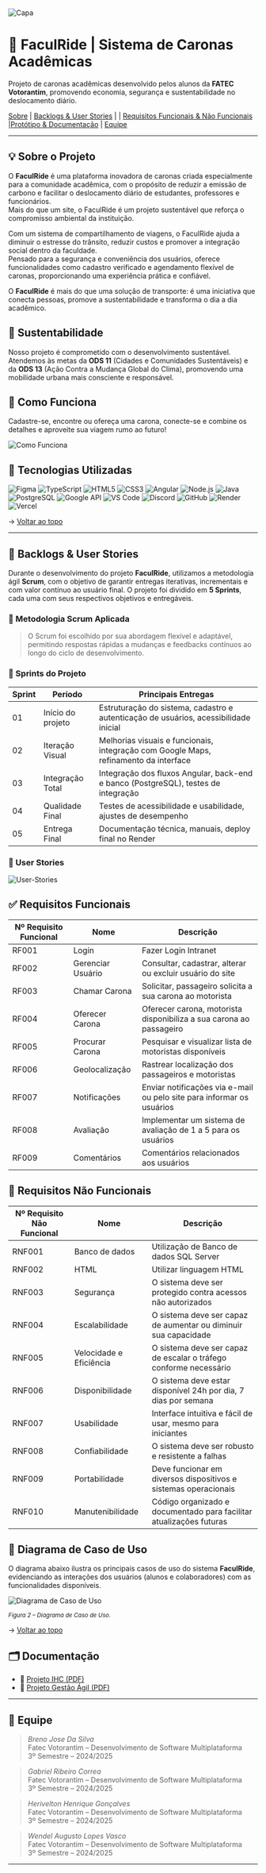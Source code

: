 <br id="topo">

![Capa](docs/images/capa-readme.png)

# 🚗 FaculRide | Sistema de Caronas Acadêmicas

Projeto de caronas acadêmicas desenvolvido pelos alunos da **FATEC Votorantim**, promovendo economia, segurança e sustentabilidade no deslocamento diário.  

[Sobre](#-sobre-o-projeto) | [Backlogs & User Stories](#-backlogs--user-stories) | | [Requisitos Funcionais & Não Funcionais](#-requisitos-funcionais) |[Protótipo & Documentação](#-documentação) | [Equipe](#-equipe)

---

## 💡 Sobre o Projeto

O **FaculRide** é uma plataforma inovadora de caronas criada especialmente para a comunidade acadêmica, com o propósito de reduzir a emissão de carbono e facilitar o deslocamento diário de estudantes, professores e funcionários.  
Mais do que um site, o FaculRide é um projeto sustentável que reforça o compromisso ambiental da instituição.

Com um sistema de compartilhamento de viagens, o FaculRide ajuda a diminuir o estresse do trânsito, reduzir custos e promover a integração social dentro da faculdade.  
Pensado para a segurança e conveniência dos usuários, oferece funcionalidades como cadastro verificado e agendamento flexível de caronas, proporcionando uma experiência prática e confiável.

O **FaculRide** é mais do que uma solução de transporte: é uma iniciativa que conecta pessoas, promove a sustentabilidade e transforma o dia a dia acadêmico.


## 🌱 Sustentabilidade

Nosso projeto é comprometido com o desenvolvimento sustentável.  
Atendemos às metas da **ODS 11** (Cidades e Comunidades Sustentáveis) e da **ODS 13** (Ação Contra a Mudança Global do Clima), promovendo uma mobilidade urbana mais consciente e responsável.


## 🚗 Como Funciona

Cadastre-se, encontre ou ofereça uma carona, conecte-se e combine os detalhes e aproveite sua viagem rumo ao futuro!

![Como Funciona](./docs/images/como-funciona.png)


## 🧪 Tecnologias Utilizadas

![Figma](https://img.shields.io/badge/Figma-F24E1E?style=for-the-badge&logo=figma&logoColor=white)
![TypeScript](https://img.shields.io/badge/TypeScript-3178C6?style=for-the-badge&logo=typescript&logoColor=white)
![HTML5](https://img.shields.io/badge/HTML5-e34c26?style=for-the-badge&logo=html5&logoColor=white)
![CSS3](https://img.shields.io/badge/CSS3-264de4?style=for-the-badge&logo=css3&logoColor=white)
![Angular](https://img.shields.io/badge/Angular-DD0031?style=for-the-badge&logo=angular&logoColor=white)
![Node.js](https://img.shields.io/badge/Node.js-339933?style=for-the-badge&logo=node.js&logoColor=white)
![Java](https://img.shields.io/badge/Java-007396?style=for-the-badge&logo=java&logoColor=white)
![PostgreSQL](https://img.shields.io/badge/PostgreSQL-4169E1?style=for-the-badge&logo=postgresql&logoColor=white)
![Google API](https://img.shields.io/badge/Google%20API-4285F4?style=for-the-badge&logo=google&logoColor=white)
![VS Code](https://img.shields.io/badge/VS%20Code-007ACC?style=for-the-badge&logo=visualstudiocode&logoColor=white)
![Discord](https://img.shields.io/badge/Discord-5865F2?style=for-the-badge&logo=discord&logoColor=white)
![GitHub](https://img.shields.io/badge/GitHub-181717?style=for-the-badge&logo=github&logoColor=white)
![Render](https://img.shields.io/badge/Render-4285F4?style=for-the-badge&logo=render&logoColor=white)
![Vercel](https://img.shields.io/badge/Vercel-000000?style=for-the-badge&logo=vercel&logoColor=white)

→ [Voltar ao topo](#topo)

---

## 📌 Backlogs & User Stories

Durante o desenvolvimento do projeto **FaculRide**, utilizamos a metodologia ágil **Scrum**, com o objetivo de garantir entregas iterativas, incrementais e com valor contínuo ao usuário final. O projeto foi dividido em **5 Sprints**, cada uma com seus respectivos objetivos e entregáveis.


### 🔁 Metodologia Scrum Aplicada

> O Scrum foi escolhido por sua abordagem flexível e adaptável, permitindo respostas rápidas a mudanças e feedbacks contínuos ao longo do ciclo de desenvolvimento.


### 📅 Sprints do Projeto

| Sprint | Período         | Principais Entregas                                                                 |
|--------|------------------|-------------------------------------------------------------------------------------|
| 01     | Início do projeto | Estruturação do sistema, cadastro e autenticação de usuários, acessibilidade inicial |
| 02     | Iteração Visual   | Melhorias visuais e funcionais, integração com Google Maps, refinamento da interface |
| 03     | Integração Total  | Integração dos fluxos Angular, back-end e banco (PostgreSQL), testes de integração   |
| 04     | Qualidade Final   | Testes de acessibilidade e usabilidade, ajustes de desempenho                       |
| 05     | Entrega Final     | Documentação técnica, manuais, deploy final no Render                               |


### 🧾 User Stories

![User-Stories](./docs/images/user-stories.png)


## ✅ Requisitos Funcionais

| Nº Requisito Funcional | Nome              | Descrição                                                             |
|------------------------|-------------------|-----------------------------------------------------------------------|
| RF001                  | Login             | Fazer Login Intranet                                                  |
| RF002                  | Gerenciar Usuário | Consultar, cadastrar, alterar ou excluir usuário do site              |
| RF003                  | Chamar Carona     | Solicitar, passageiro solicita a sua carona ao motorista              |
| RF004                  | Oferecer Carona   | Oferecer carona, motorista disponibiliza a sua carona ao passageiro   |
| RF005                  | Procurar Carona   | Pesquisar e visualizar lista de motoristas disponíveis                |
| RF006                  | Geolocalização    | Rastrear localização dos passageiros e motoristas                     |
| RF007                  | Notificações      | Enviar notificações via e-mail ou pelo site para informar os usuários |
| RF008                  | Avaliação         | Implementar um sistema de avaliação de 1 a 5 para os usuários         |
| RF009                  | Comentários       | Comentários relacionados aos usuários                                 |


## 🚫 Requisitos Não Funcionais

| Nº Requisito Não Funcional | Nome              | Descrição                                                                 |
|----------------------------|-------------------|---------------------------------------------------------------------------|
| RNF001                     | Banco de dados    | Utilização de Banco de dados SQL Server                                   |
| RNF002                     | HTML              | Utilizar linguagem HTML                                                   |
| RNF003                     | Segurança         | O sistema deve ser protegido contra acessos não autorizados              |
| RNF004                     | Escalabilidade    | O sistema deve ser capaz de aumentar ou diminuir sua capacidade          |
| RNF005                     | Velocidade e Eficiência | O sistema deve ser capaz de escalar o tráfego conforme necessário        |
| RNF006                     | Disponibilidade   | O sistema deve estar disponível 24h por dia, 7 dias por semana           |
| RNF007                     | Usabilidade       | Interface intuitiva e fácil de usar, mesmo para iniciantes               |
| RNF008                     | Confiabilidade    | O sistema deve ser robusto e resistente a falhas                         |
| RNF009                     | Portabilidade     | Deve funcionar em diversos dispositivos e sistemas operacionais          |
| RNF010                     | Manutenibilidade  | Código organizado e documentado para facilitar atualizações futuras      |

## 📌 Diagrama de Caso de Uso

O diagrama abaixo ilustra os principais casos de uso do sistema **FaculRide**, evidenciando as interações dos usuários (alunos e colaboradores) com as funcionalidades disponíveis.

![Diagrama de Caso de Uso](./documentacao/images/diagrama-caso-uso.png)

<sub><i>Figura 2 – Diagrama de Caso de Uso.</i></sub>


→ [Voltar ao topo](#topo)


## 🗂️ Documentação

- 📄 [Projeto IHC (PDF)](docs/Projeto%20IHC%20-%20Grupo%20-WI%20(FaculRide).pdf)
- 📄 [Projeto Gestão Ágil (PDF)](docs/Projeto%20Gestão%20Agil%20-%20Grupo%20-WI%20(FaculRide).pdf)

---

## 👥 Equipe

> *Breno Jose Da Silva*  
> Fatec Votorantim – Desenvolvimento de Software Multiplataforma  
> 3º Semestre – 2024/2025

> *Gabriel Ribeiro Correa*  
> Fatec Votorantim – Desenvolvimento de Software Multiplataforma  
> 3º Semestre – 2024/2025

> *Herivelton Henrique Gonçalves*  
> Fatec Votorantim – Desenvolvimento de Software Multiplataforma  
> 3º Semestre – 2024/2025

> *Wendel Augusto Lopes Vasco*  
> Fatec Votorantim – Desenvolvimento de Software Multiplataforma  
> 3º Semestre – 2024/2025

---

